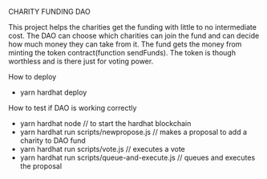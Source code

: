 CHARITY FUNDING DAO

This project helps the charities get the funding with little to no intermediate cost. The DAO can choose which charities can join the fund and can decide how much money they can take from it. The fund gets the money from minting the token contract(function sendFunds). The token is though worthless and is there just for voting power.

How to deploy
- yarn hardhat deploy

How to test if DAO is working correctly
- yarn hardhat node // to start the hardhat blockchain
- yarn hardhat run scripts/newpropose.js // makes a proposal to add a charity to DAO fund
- yarn hardhat run scripts/vote.js // executes a vote
- yarn hardhat run scripts/queue-and-execute.js // queues and executes the proposal
